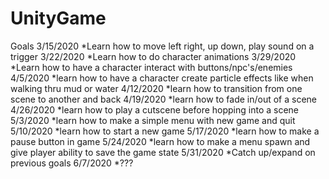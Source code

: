 # UnityGame
Goals
3/15/2020
  *Learn how to move left right, up down, play sound on a trigger
3/22/2020
  *Learn how to do character animations
3/29/2020
  *Learn how to have a character interact with buttons/npc's/enemies
4/5/2020
  *learn how to have a character create particle effects like when walking thru mud or water
4/12/2020
  *learn how to transition from one scene to another and back
4/19/2020
  *learn how to fade in/out of a scene
4/26/2020
  *learn how to play a cutscene before hopping into a scene
5/3/2020
  *learn how to make a simple menu with new game and quit 
5/10/2020
  *learn how to start a new game
5/17/2020
  *learn how to make a pause button in game
5/24/2020
  *learn how to make a menu spawn and give player ability to save the game state
5/31/2020
  *Catch up/expand on previous goals
6/7/2020
  *???
